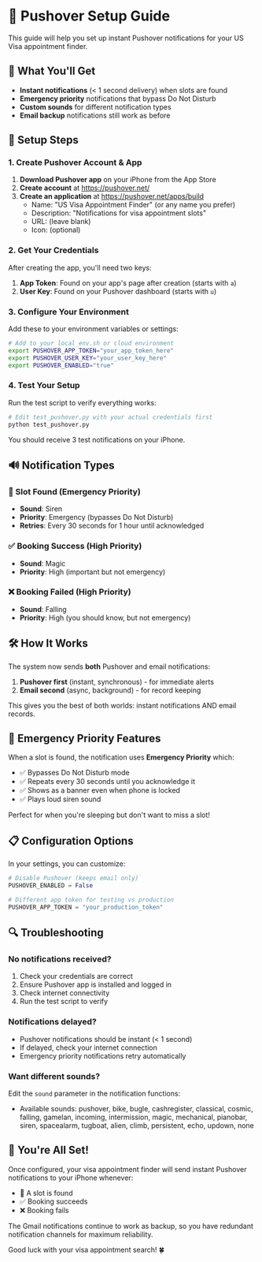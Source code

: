 # 🚀 Pushover Setup Guide

This guide will help you set up instant Pushover notifications for your US Visa appointment finder.

## 📱 What You'll Get

- **Instant notifications** (< 1 second delivery) when slots are found
- **Emergency priority** notifications that bypass Do Not Disturb
- **Custom sounds** for different notification types
- **Email backup** notifications still work as before

## 🔧 Setup Steps

### 1. Create Pushover Account & App

1. **Download Pushover app** on your iPhone from the App Store
2. **Create account** at https://pushover.net/
3. **Create an application** at https://pushover.net/apps/build
   - Name: "US Visa Appointment Finder" (or any name you prefer)
   - Description: "Notifications for visa appointment slots"
   - URL: (leave blank)
   - Icon: (optional)

### 2. Get Your Credentials

After creating the app, you'll need two keys:

1. **App Token**: Found on your app's page after creation (starts with `a`)
2. **User Key**: Found on your Pushover dashboard (starts with `u`)

### 3. Configure Your Environment

Add these to your environment variables or settings:

```bash
# Add to your local_env.sh or cloud environment
export PUSHOVER_APP_TOKEN="your_app_token_here"
export PUSHOVER_USER_KEY="your_user_key_here"
export PUSHOVER_ENABLED="true"
```

### 4. Test Your Setup

Run the test script to verify everything works:

```bash
# Edit test_pushover.py with your actual credentials first
python test_pushover.py
```

You should receive 3 test notifications on your iPhone.

## 🔊 Notification Types

### 🎯 Slot Found (Emergency Priority)

- **Sound**: Siren
- **Priority**: Emergency (bypasses Do Not Disturb)
- **Retries**: Every 30 seconds for 1 hour until acknowledged

### ✅ Booking Success (High Priority)

- **Sound**: Magic
- **Priority**: High (important but not emergency)

### ❌ Booking Failed (High Priority)

- **Sound**: Falling
- **Priority**: High (you should know, but not emergency)

## 🛠️ How It Works

The system now sends **both** Pushover and email notifications:

1. **Pushover first** (instant, synchronous) - for immediate alerts
2. **Email second** (async, background) - for record keeping

This gives you the best of both worlds: instant notifications AND email records.

## 🚨 Emergency Priority Features

When a slot is found, the notification uses **Emergency Priority** which:

- ✅ Bypasses Do Not Disturb mode
- ✅ Repeats every 30 seconds until you acknowledge it
- ✅ Shows as a banner even when phone is locked
- ✅ Plays loud siren sound

Perfect for when you're sleeping but don't want to miss a slot!

## 📋 Configuration Options

In your settings, you can customize:

```python
# Disable Pushover (keeps email only)
PUSHOVER_ENABLED = False

# Different app token for testing vs production
PUSHOVER_APP_TOKEN = "your_production_token"
```

## 🔍 Troubleshooting

### No notifications received?

1. Check your credentials are correct
2. Ensure Pushover app is installed and logged in
3. Check internet connectivity
4. Run the test script to verify

### Notifications delayed?

- Pushover notifications should be instant (< 1 second)
- If delayed, check your internet connection
- Emergency priority notifications retry automatically

### Want different sounds?

Edit the `sound` parameter in the notification functions:

- Available sounds: pushover, bike, bugle, cashregister, classical, cosmic, falling, gamelan, incoming, intermission, magic, mechanical, pianobar, siren, spacealarm, tugboat, alien, climb, persistent, echo, updown, none

## 🎉 You're All Set!

Once configured, your visa appointment finder will send instant Pushover notifications to your iPhone whenever:

- 🎯 A slot is found
- ✅ Booking succeeds
- ❌ Booking fails

The Gmail notifications continue to work as backup, so you have redundant notification channels for maximum reliability.

Good luck with your visa appointment search! 🍀
